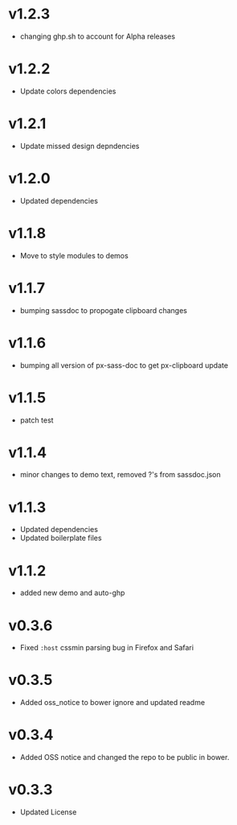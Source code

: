 v1.2.3
==================
* changing ghp.sh to account for Alpha releases

v1.2.2
=================
* Update colors dependencies

v1.2.1
==================
* Update missed design depndencies

v1.2.0
==================
* Updated dependencies

v1.1.8
==================
* Move to style modules to demos

v1.1.7
==================
* bumping sassdoc to propogate clipboard changes


v1.1.6
==================
* bumping all version of px-sass-doc to get px-clipboard update


v1.1.5
==================
* patch test

v1.1.4
==============================
* minor changes to demo text, removed ?'s from sassdoc.json

v1.1.3
==============================
* Updated dependencies
* Updated boilerplate files

v1.1.2
==============================
* added new demo and auto-ghp

v0.3.6
==============================
* Fixed `:host` cssmin parsing bug in Firefox and Safari

v0.3.5
==============================
* Added oss_notice to bower ignore and updated readme

v0.3.4
==============================
* Added OSS notice and changed the repo to be public in bower.

v0.3.3
=====================
* Updated License
